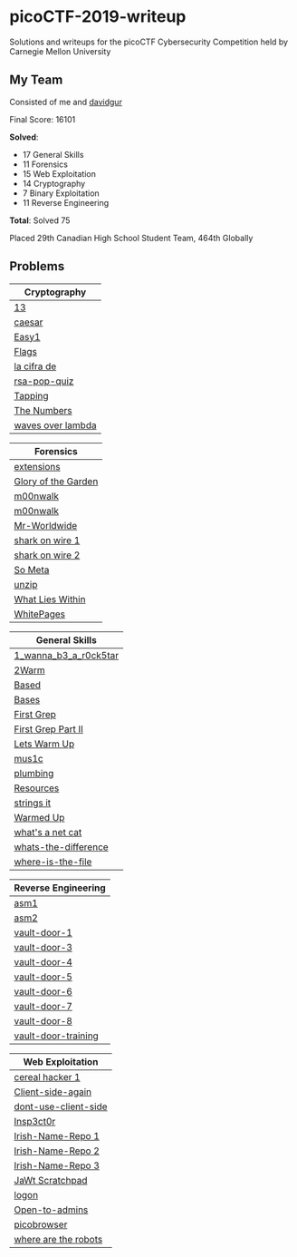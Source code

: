 # picoCTF-2019-writeup
Solutions and writeups for the picoCTF Cybersecurity Competition held by Carnegie Mellon University

## My Team
Consisted of me and [davidgur](https://github.com/davidgur)

Final Score: 16101

**Solved**:
* 17 General Skills
* 11 Forensics
* 15 Web Exploitation
* 14 Cryptography
* 7 Binary Exploitation
* 11 Reverse Engineering

**Total**: Solved 75

Placed 29th Canadian High School Student Team, 464th Globally

## Problems
| Cryptography  |
| ------------- |
| [13](/Cryptography/13/README.md)|
| [caesar](/Cryptography/caesar/README.md)|
| [Easy1](/Cryptography/Easy1/README.md)|
| [Flags](/Cryptography/Flags/README.md)|
| [la cifra de](/Cryptography/la%20cifra%20de/README.md)|
| [rsa-pop-quiz](/Cryptography/rsa-pop-quiz/README.md)|
| [Tapping](/Cryptography/Tapping/README.md)|
| [The Numbers](/Cryptography/The%20Numbers/README.md)|
| [waves over lambda](/Cryptography/waves%20over%20lambda/README.md)|

| Forensics  |
| ------------- |
| [extensions](/Forensics/extensions/README.md)|
| [Glory of the Garden](/Forensics/Glory%20of%20the%20Garden/README.md)|
| [m00nwalk](/Forensics/m00nwalk/README.md)|
| [m00nwalk](/Forensics/m00nwalk2/README.md)|
| [Mr-Worldwide](/Forensics/Mr-Worldwide/README.md)|
| [shark on wire 1](/Forensics/shark%20on%20wire%201/README.md)|
| [shark on wire 2](/Forensics/shark%20on%20wire%202/README.md)|
| [So Meta](/Forensics/So%20Meta/README.md)|
| [unzip](/Forensics/unzip/README.md)|
| [What Lies Within](/Forensics/What%20Lies%20Within/README.md)|
| [WhitePages](/Forensics/WhitePages/README.md)|

| General Skills  |
| ------------- |
| [1_wanna_b3_a_r0ck5tar](/General%20Skills/1_wanna_b3_a_r0ck5tar/README.md)|
| [2Warm](/General%20Skills/2Warm/README.md)|
| [Based](/General%20Skills/Based/README.md)|
| [Bases](/General%20Skills/Bases/README.md)|
| [First Grep](/General%20Skills/First%20Grep/README.md)|
| [First Grep Part II](/General%20Skills/First%20Grep%20Part%20II/README.md)|
| [Lets Warm Up](/General%20Skills/Lets%20Warm%20Up/README.md)|
| [mus1c](/General%20Skills/mus1c/README.md)|
| [plumbing](/General%20Skills/plumbing/README.md)|
| [Resources](/General%20Skills/Resources/README.md)|
| [strings it](/General%20Skills/strings%20it/README.md)|
| [Warmed Up](/General%20Skills/Warmed%20Up/README.md)|
| [what's a net cat](/General%20Skills/what's%20a%20net%20cat/README.md)|
| [whats-the-difference](/General%20Skills/whats-the-difference/README.md)|
| [where-is-the-file](/General%20Skills/where-is-the-file/README.md)|

| Reverse Engineering  |
| ------------- |
| [asm1](/Reverse%20Engineering/asm1/README.md)|
| [asm2](/Reverse%20Engineering/asm2/README.md)|
| [vault-door-1](/Reverse%20Engineering/vault-door-1/README.md)|
| [vault-door-3](/Reverse%20Engineering/vault-door-3/README.md)|
| [vault-door-4](/Reverse%20Engineering/vault-door-4/README.md)|
| [vault-door-5](/Reverse%20Engineering/vault-door-4/README.md)|
| [vault-door-6](/Reverse%20Engineering/vault-door-4/README.md)|
| [vault-door-7](/Reverse%20Engineering/vault-door-4/README.md)|
| [vault-door-8](/Reverse%20Engineering/vault-door-4/README.md)|
| [vault-door-training](/Reverse%20Engineering/vault-door-4/README.md)|

| Web Exploitation  |
| ------------- |
| [cereal hacker 1](/Web%20Exploitation/cereal%20hacker%201/README.md)|
| [Client-side-again](/Web%20Exploitation/[Client-side-again/README.md)|
| [dont-use-client-side](/Web%20Exploitation/dont-use-client-side/README.md)|
| [Insp3ct0r](/Web%20Exploitation/Insp3ct0r/README.md)|
| [Irish-Name-Repo 1](/Web%20Exploitation/Irish-Name-Repo%201/README.md)|
| [Irish-Name-Repo 2](/Web%20Exploitation/Irish-Name-Repo%202/README.md)|
| [Irish-Name-Repo 3](/Web%20Exploitation/Irish-Name-Repo%203/README.md)|
| [JaWt Scratchpad](/Web%20Exploitation/JaWt%20Scratchpad/README.md)|
| [logon](/Web%20Exploitation/logon/README.md)|
| [Open-to-admins](/Web%20Exploitation/Open-to-admins/README.md)|
| [picobrowser](/Web%20Exploitation/picobrowser/README.md)|
| [where are the robots](/Web%20Exploitation/where%20are%20the%20robots/README.md)|